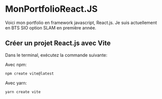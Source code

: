 # MonPortfolioReact.JS
Voici mon portfolio en framework javascript, React.js.
Je suis actuellement en BTS SIO option SLAM en première année.

## Créer un projet React.js avec Vite

Dans le terminal, exécutez la commande suivante: 

Avec npm:
```bash
npm create vite@latest
```
Avec yarn: 
```bash
yarn create vite
```